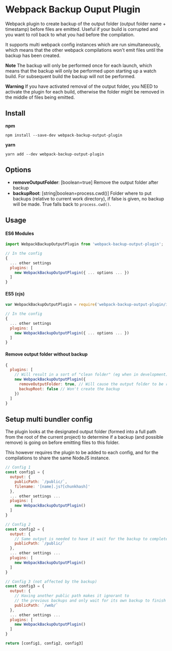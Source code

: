 # Webpack Backup Ouput Plugin

Webpack plugin to create backup of the output folder (output folder name + timestamp) before files are emitted.
Useful if your build is corrupted and you want to roll back to what you had before the compilation.

It supports multi webpack config instances which are run simultaneously, which means that the other webpack compilations
won't emit files until the backup has been created.

**Note**
The backup will only be performed once for each launch, which means that the backup will only be performed upon starting up a watch build. For subsequent build the backup will not be performed.

**Warning**
If you have activated removal of the output folder, you NEED to activate the plugin for each build, otherwise the folder might be removed in the middle of files being emitted.

## Install

**npm**
```
npm install --save-dev webpack-backup-output-plugin
```

**yarn**
```
yarn add --dev webpack-backup-output-plugin
```

## Options

* **removeOutputFolder**: [boolean=true] Remove the output folder after backup
* **backupRoot**: [string|boolean=process.cwd()] Folder where to put backups (relative to current work directory),
if false is given, no backup will be made. True falls back to `process.cwd()`.

## Usage

#### ES6 Modules
```js
import WebpackBackupOutputPlugin from 'webpack-backup-output-plugin';

// In the config
{
  ... other settings
  plugins: [
    new WebpackBackupOutputPlugin({ ... options ... })
  ]
}
```

#### ES5 (cjs)
```js
var WebpackBackupOutputPlugin = require('webpack-backup-output-plugin/index.es5').default;

// In the config
{
  ... other settings
  plugins: [
    new WebpackBackupOutputPlugin({ ... options ... })
  ]
}
```

#### Remove output folder without backup
```js
{
  plugins: [
    // Will result in a sort of "clean folder" (eg when in development)
    new WebpackBackupOutputPlugin({
      removeOutputFolder: true, // Will cause the output folder to be removed
      backupRoot: false // Won't create the backup
    })
  ]
}
```

## Setup multi bundler config

The plugin looks at the designated output folder (formed into a full path from the root of the current project) to determine if a backup (and possible remove) is going on before emitting files to this folder.

This however requires the plugin to be added to each config, and for the compilations to share the same NodeJS instance.

```js
// Config 1
const config1 = {
  output: {
    publicPath: `/public/`,
    filename: '[name].js?[chunkhash]'
  },
  ... other settings ...
  plugins: [
    new WebpackBackupOutputPlugin()
  ]
}

// Config 2
const config2 = {
  output: {
    // Same output is needed to have it wait for the backup to complete
    publicPath: `/public/`
  },
  ... other settings ...
  plugins: [
    new WebpackBackupOutputPlugin()
  ]
}

// Config 3 (not affected by the backup)
const config3 = {
  output: {
    // Having another public path makes it ignorant to
    // the previous backups and only wait for its own backup to finish
    publicPath: `/web/`
  },
  ... other settings ...
  plugins: [
    new WebpackBackupOutputPlugin()
  ]
}

return [config1, config2, config3]
```
